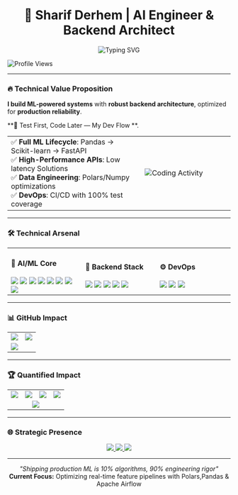 <h1 align="center">🚀 Sharif Derhem | AI Engineer & Backend Architect</h1>

<p align="center">
  <img src="https://readme-typing-svg.herokuapp.com?font=Fira+Code&weight=600&size=23&duration=3000&pause=900&color=38BCF7&center=true&width=435&lines=ML+Engineer+Who+Ships;Production-Ready+AI;Backend+Systems+Architect;Open+Source+Contributor" alt="Typing SVG" />
  
  ![Profile Views](https://komarev.com/ghpvc/?username=SharifDer&color=blueviolet&style=flat-square)
</p>

---

### 🔥 Technical Value Proposition

**I build ML-powered systems** with **robust backend architecture**, optimized for **production reliability**.

**🧪 Test First, Code Later — My Dev Flow **.
<table width="100%">
  <tr>
    <td width="60%">
      ✅ <b>Full ML Lifecycle</b>: Pandas → Scikit-learn → FastAPI<br>
      ✅ <b>High-Performance APIs</b>: Low latency Solutions<br>
      ✅ <b>Data Engineering</b>: Polars/Numpy optimizations<br>
      ✅ <b>DevOps</b>: CI/CD with 100% test coverage
    </td>
    <td width="40%">
    <img src="https://github-readme-stats.vercel.app/api/wakatime?username=SharifDer&layout=compact&theme=vision-friendly-dark&hide_border=true&v=2" alt="Coding Activity">
    </td>
  </tr>
</table>

---

### 🛠️ Technical Arsenal

<table width="100%">
  <tr>
    <td width="33%">
      <h4>🤖 AI/ML Core</h4>
      <img src="https://img.shields.io/badge/Python-3776AB?logo=python&logoColor=white">
      <img src="https://img.shields.io/badge/Scikit_Learn-F7931E?logo=scikit-learn&logoColor=white">
      <img src="https://img.shields.io/badge/Pandas-150458?logo=pandas&logoColor=white">
      <img src="https://img.shields.io/badge/Numpy-013243?logo=numpy&logoColor=white">
      <img src="https://img.shields.io/badge/Polars-CD792C?logo=polars&logoColor=white">
      <img src="https://img.shields.io/badge/PyTorch-EE4C2C?logo=pytorch&logoColor=white">
      <img src="https://img.shields.io/badge/TensorFlow-FF6F00?logo=tensorflow&logoColor=white">
      <img src="https://img.shields.io/badge/OpenCV-5C3EE8?logo=opencv&logoColor=white">
    </td>
    <td width="33%">
      <h4>🔧 Backend Stack</h4>
      <img src="https://img.shields.io/badge/FastAPI-009688?logo=fastapi&logoColor=white">
      <img src="https://img.shields.io/badge/PostgreSQL-316192?logo=postgresql&logoColor=white">
      <img src="https://img.shields.io/badge/Docker-2496ED?logo=docker&logoColor=white">
      <img src="https://img.shields.io/badge/Redis-DC382D?logo=redis&logoColor=white">
      <img src="https://img.shields.io/badge/Apache%20Airflow-017CEE?style=for-the-badge&logo=Apache%20Airflow&logoColor=white">
    </td>
    <td width="33%">
      <h4>⚙️ DevOps</h4>
      <img src="https://img.shields.io/badge/GitHub_Actions-2088FF?logo=github-actions&logoColor=white">
      <img src="https://img.shields.io/badge/Pytest-0A9EDC?logo=pytest&logoColor=white">
      <img src="https://img.shields.io/badge/Git-F05032?logo=git&logoColor=white">
    </td>
  </tr>
</table>

---

### 📊 GitHub Impact

<table width="100%">
  <tr>
    <td width="50%">
      <a href="https://github.com/SharifDer">
        <img src="https://github-readme-stats.vercel.app/api?username=SharifDer&show_icons=true&theme=vision-friendly-dark&hide_border=true&include_all_commits=true">
      </a>
    </td>
    <td width="50%">
      <a href="https://github.com/SharifDer?tab=repositories">
        <img src="https://github-readme-stats.vercel.app/api/top-langs/?username=SharifDer&layout=compact&theme=vision-friendly-dark&hide_border=true&hide=html,css,scss">
      </a>
    </td>
  </tr>
  <tr>
    <td colspan="2">
      <a href="https://git.io/streak-stats">
        <img src="https://streak-stats.demolab.com?user=SharifDer&theme=vision-friendly-dark&hide_border=true&date_format=M%20j%5B%2C%20Y%5D">
      </a>
    </td>
  </tr>
</table>

---

### 🏆 Quantified Impact
<table width="100%">
  <tr>
    <td width="25%" align="center">
      <img src="https://img.shields.io/github/commit-activity/y/SharifDer/E-commerce-data-analysis?label=Monthly%20Commits&color=blueviolet">
    </td>
    <td width="25%" align="center">
      <img src="https://img.shields.io/github/issues-pr-closed/SharifDer/E-commerce-data-analysis?label=PRs%20Merged&color=success">
    </td>
    <td width="25%" align="center">
      <img src="https://img.shields.io/github/repo-size/SharifDer/E-commerce-data-analysis?label=Repo%20Size&color=informational">
    </td>
    <td width="25%" align="center">
      <img src="https://img.shields.io/github/followers/SharifDer?label=Followers&color=orange">
    </td>
  </tr>
  <tr>
    <td colspan="4" align="center">
      <img src="https://github-profile-summary-cards.vercel.app/api/cards/profile-details?username=SharifDer&theme=github_dark">
    </td>
  </tr>
</table>

---

### 🌐 Strategic Presence

<p align="center">
  <a href="https://www.linkedin.com/in/sharif-derhem-22717032b/">
    <img src="https://img.shields.io/badge/LinkedIn-0A66C2?logo=linkedin&logoColor=white&style=for-the-badge">
  </a>
  <a href="mailto:sharifderhem@gmail.com">
    <img src="https://img.shields.io/badge/Email-EA4335?logo=gmail&logoColor=white&style=for-the-badge">
  </a>
  <a href="https://github.com/SharifDer">
    <img src="https://img.shields.io/badge/GitHub-181717?logo=github&logoColor=white&style=for-the-badge">
  </a>
</p>

---

<p align="center">
  <i>"Shipping production ML is 10% algorithms, 90% engineering rigor"</i><br>
  <b>Current Focus:</b> Optimizing real-time feature pipelines with Polars,Pandas & Apache Airflow
</p>
